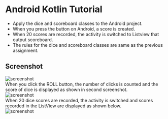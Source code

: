 # Android Kotlin Tutorial

- Apply the dice and scoreboard classes to the Android project.  
- When you press the button on Android, a score is created.  
- When 20 scores are recorded, the activity is switched to Listview that output scoreboard.  
- The rules for the dice and scoreboard classes are same as the previous assignment.

## Screenshot
![screenshot](https://user-images.githubusercontent.com/42952244/83178008-e2a7d580-a15a-11ea-98f7-d83905f8cfa7.png)  
When you click the ROLL button, the number of clicks is counted and the score of dice is displayed as shown in second screenshot.  
![screenshot](https://user-images.githubusercontent.com/42952244/83178011-e4719900-a15a-11ea-9a89-797a57a5a690.png)  
When 20 dice scores are recorded, the activity is switched and scores recorded in the ListView are displayed as shown below.  
![screenshot](https://user-images.githubusercontent.com/42952244/83178001-e0457b80-a15a-11ea-8c7b-93604ca8a0ee.png)

